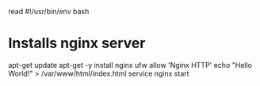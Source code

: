 read
#!/usr/bin/env bash
# Installs nginx server
apt-get update
apt-get -y install nginx
ufw allow 'Nginx HTTP'
echo "Hello World!" > /var/www/html/index.html
service nginx start
